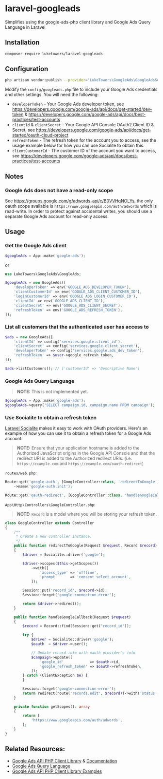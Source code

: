 # laravel-googleads
Simplifies using the google-ads-php client library and Google Ads Query Language in Laravel

## Installation
```bash
composer require luketowers/laravel-googleads
```

## Configuration
```bash
php artisan vendor:publish --provider="LukeTowers\GoogleAds\GoogleAdsServiceProvider"
```

Modify the `config/googleads.php` file to include your Google Ads credentials and other settings. You will need the following:

- `developerToken` - Your Google Ads developer token, see https://developers.google.com/google-ads/api/docs/get-started/dev-token & https://developers.google.com/google-ads/api/docs/best-practices/test-accounts
- `clientId` & `clientSecret` - Your Google API Console OAuth2 Client ID & Secret, see https://developers.google.com/google-ads/api/docs/get-started/oauth-cloud-project
- `refreshToken` - The refresh token for the account you to access, see the usage example below for how you can use Socialite to obtain this.
- `clientCustomerId` - The customer ID of the account you want to access, see https://developers.google.com/google-ads/api/docs/best-practices/test-accounts

## Notes

### Google Ads does not have a read-only scope

See https://groups.google.com/g/adwords-api/c/B0VVHqNOLYs, the only oauth scope available is `https://www.googleapis.com/auth/adwords` which is read-write. In order to protect against accidental writes, you should use a separate Google Ads account for read-only access.

## Usage

### Get the Google Ads client
```php
$googleAds = App::make('google-ads');
```

or

```php
use LukeTowers\GoogleAds\GoogleAds;

$googleAds = new GoogleAds([
    'developerToken' => env('GOOGLE_ADS_DEVELOPER_TOKEN'),
    'clientCustomerId' => env('GOOGLE_ADS_CLIENT_CUSTOMER_ID'),
    'loginCustomerId' => env('GOOGLE_ADS_LOGIN_CUSTOMER_ID'),
    'clientId' => env('GOOGLE_ADS_CLIENT_ID'),
    'clientSecret' => env('GOOGLE_ADS_CLIENT_SECRET'),
    'refreshToken' => env('GOOGLE_ADS_REFRESH_TOKEN'),
]);
```

### List all customers that the authenticated user has access to

```php
$ads = new GoogleAds([
    'clientId' => config('services.google.client_id'),
    'clientSecret' => config('services.google.client_secret'),
    'developerToken' => config('services.google.ads_dev_token'),
    'refreshToken' => $user->google_refresh_token,
]);

$ads->listCustomers(); // ['customerId' => 'Descriptive Name']
```

### Google Ads Query Language

>**NOTE:** This is not implemented yet.

```php
$googleAds = App::make('google-ads');
$googleAds->query('SELECT campaign.id, campaign.name FROM campaign');
```

### Use Socialite to obtain a refresh token

[Laravel Socialite](https://laravel.com/docs/10.x/socialite) makes it easy to work with OAuth providers. Here's an example of how you can use it to obtain a refresh token for a Google Ads account:

>**NOTE:** Ensure that your application hostname is added to the Authorized JavaScript origins in the Google API Console and that the redirect URI is added to the Authorized redirect URIs. (i.e. `https://example.com` and `https://example.com/oauth-redirect`)

`routes/web.php`:

```php
Route::get('google-auth', [GoogleController::class, 'redirectToGoogle'])
    ->name('google-auth.init');

Route::get('oauth-redirect', [GoogleController::class, 'handleGoogleCallback']);
```

`App\Http\Controllers\GoogleController.php`:

>**NOTE:** `Record` is a model where you will be storing your refresh token.

```php
class GoogleController extends Controller
{
    /**
     * Create a new controller instance.
     */
    public function redirectToGoogle(Request $request, Record $record)
    {
        $driver = Socialite::driver('google');

        $driver->scopes($this->getScopes())
            ->with([
                'access_type' => 'offline',
                'prompt'      => 'consent select_account',
            ]);

        Session::put('record_id', $record->id);
        Session::forget('google-connection-error');

        return $driver->redirect();
    }

    public function handleGoogleCallback(Request $request)
    {
        $record = Record::find(Session::get('record_id'));

        try {
            $driver = Socialite::driver('google');
            $oauth  = $driver->user();

            // Update record info with oauth provider's info
            $campaign->update([
                'google_id'            => $oauth->id,
                'google_refresh_token' => $oauth->refreshToken,
            ]);
        } catch (ClientException $e) {
        }

        Session::forget('google-connection-error');
        return redirect(route('records.edit', $record))->with('status', 'Select your Google Ads customer account.');
    }

    private function getScopes(): array
    {
        return [
            'https://www.googleapis.com/auth/adwords',
        ];
    }
}
```

## Related Resources:

- [Google Ads API PHP Client Library](https://github.com/googleads/google-ads-php) & [Documentation](https://developers.google.com/google-ads/api/docs/client-libs/php)
- [Google Ads Query Language](https://developers.google.com/google-ads/api/docs/query/overview)
- [Google Ads API PHP Client Library Examples](https://github.com/googleads/google-ads-php/tree/main/examples)
